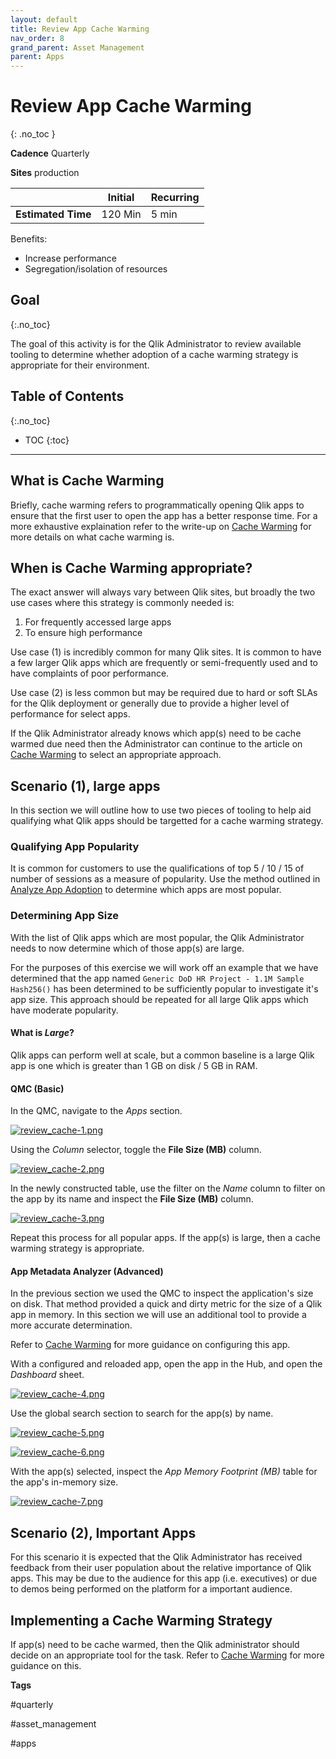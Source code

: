 ```yaml
---
layout: default
title: Review App Cache Warming
nav_order: 8
grand_parent: Asset Management
parent: Apps
---
```


# Review App Cache Warming
{: .no_toc }

**Cadence** <span class="label cadence">Quarterly</span>

**Sites** <span class="label prod">production</span>

|                                  		                    |  Initial | Recurring |
|---------------------------------------------------------|----------|-----------|
| <i class="far fa-clock fa-sm"></i> **Estimated Time**   | 120 Min  | 5 min     |

Benefits:

  - Increase performance
  - Segregation/isolation of resources

## Goal
{:.no_toc}

The goal of this activity is for the Qlik Administrator to review available tooling to determine whether adoption of a cache warming strategy is appropriate for their environment.

## Table of Contents
{:.no_toc}

* TOC
{:toc}

-------------------------

## What is Cache Warming

Briefly, cache warming refers to programmatically opening Qlik apps to ensure that the first user to open the app has a better response time. For a more exhaustive explaination refer to the write-up on [Cache Warming](../../tooling/cache_warming.md#about) for more details on what cache warming is.

## When is Cache Warming appropriate?

The exact answer will always vary between Qlik sites, but broadly the two use cases where this strategy is commonly needed is:

1. For frequently accessed large apps
2. To ensure high performance

Use case (1) is incredibly common for many Qlik sites. It is common to have a few larger Qlik apps which are frequently or semi-frequently used and to have complaints of poor performance.

Use case (2) is less common but may be required due to hard or soft SLAs for the Qlik deployment or generally due to provide a higher level of performance for select apps.

If the Qlik Administrator already knows which app(s) need to be cache warmed due need then the Administrator can continue to the article on [Cache Warming](../../tooling/cache_warming.md) to select an appropriate approach.

## Scenario (1), large apps

In this section we will outline how to use two pieces of tooling to help aid qualifying what Qlik apps should be targetted for a cache warming strategy.

### Qualifying App Popularity

It is common for customers to use the qualifications of top 5 / 10 / 15 of number of sessions as a measure of popularity. Use the method outlined in [Analyze App Adoption](./analyze_app_adoption.md) to determine which apps are most popular. 

### Determining App Size

With the list of Qlik apps which are most popular, the Qlik Administrator needs to now determine which of those app(s) are large.

For the purposes of this exercise we will work off an example that we have determined that the app named `Generic DoD HR Project - 1.1M Sample Hash256()` has been determined to be sufficiently popular to investigate it's app size. This approach should be repeated for all large Qlik apps which have moderate popularity.

#### What is _Large_?

Qlik apps can perform well at scale, but a common baseline is a large Qlik app is one which is greater than 1 GB on disk / 5 GB in RAM.

#### QMC (Basic)

In the QMC, navigate to the _Apps_ section.

[![review_cache-1.png](images/review_cache-1.png)](https://raw.githubusercontent.com/eapowertools/qs-admin-playbook/master/docs/asset_management/apps/images/review_cache-1.png)

Using the _Column_ selector, toggle the **File Size (MB)** column.

[![review_cache-2.png](images/review_cache-2.png)](https://raw.githubusercontent.com/eapowertools/qs-admin-playbook/master/docs/asset_management/apps/images/review_cache-2.png)

In the newly constructed table, use the filter on the _Name_ column to filter on the app by its name and inspect the **File Size (MB)** column.

[![review_cache-3.png](images/review_cache-3.png)](https://raw.githubusercontent.com/eapowertools/qs-admin-playbook/master/docs/asset_management/apps/images/review_cache-3.png)

Repeat this process for all popular apps. If the app(s) is large, then a cache warming strategy is appropriate.

#### App Metadata Analyzer (Advanced)

In the previous section we used the QMC to inspect the application's size on disk. That method provided a quick and dirty metric for the size of a Qlik app in memory. In this section we will use an additional tool to provide a more accurate determination.

Refer to [Cache Warming](../../tooling/app_metadata_analyzer.md) for more guidance on configuring this app.

With a configured and reloaded app, open the app in the Hub, and open the _Dashboard_ sheet.

[![review_cache-4.png](images/review_cache-4.png)](https://raw.githubusercontent.com/eapowertools/qs-admin-playbook/master/docs/asset_management/apps/images/review_cache-4.png)

Use the global search section to search for the app(s) by name.

[![review_cache-5.png](images/review_cache-5.png)](https://raw.githubusercontent.com/eapowertools/qs-admin-playbook/master/docs/asset_management/apps/images/review_cache-5.png)

[![review_cache-6.png](images/review_cache-6.png)](https://raw.githubusercontent.com/eapowertools/qs-admin-playbook/master/docs/asset_management/apps/images/review_cache-6.png)

With the app(s) selected, inspect the _App Memory Footprint (MB)_ table for the app's in-memory size.

[![review_cache-7.png](images/review_cache-7.png)](https://raw.githubusercontent.com/eapowertools/qs-admin-playbook/master/docs/asset_management/apps/images/review_cache-7.png)

## Scenario (2), Important Apps

For this scenario it is expected that the Qlik Administrator has received feedback from their user population about the relative importance of Qlik apps. This may be due to the audience for this app (i.e. executives) or due to demos being performed on the platform for a important audience.

## Implementing a Cache Warming Strategy

If app(s) need to be cache warmed, then the Qlik administrator should decide on an appropriate tool for the task. Refer to [Cache Warming](../../tooling/cache_warming.md) for more guidance on this.

**Tags**
  
#quarterly

#asset_management

#apps

&nbsp;


